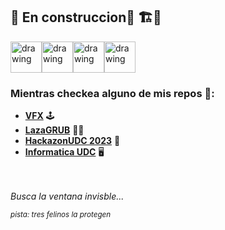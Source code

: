## 🚧 En construccion🚧 🏗️👷   

<img src="https://github.com/images/mona-whisper.gif" alt="drawing" width="50"/><img src="https://github.com/images/mona-whisper.gif" alt="drawing" width="50"/><img src="https://github.com/images/mona-whisper.gif" alt="drawing" width="50"><a href="https://www.youtube.com/watch?v=xvFZjo5PgG0"><img src="https://manciniworldwide.com/wp-content/uploads/2019/02/invisible-png.png" alt="drawing" width="50"/></a>


### Mientras checkea alguno de mis repos 👀:
- **[VFX](https://github.com/FerLS/UnityVFXs)** 🕹️
- **[LazaGRUB](https://github.com/FerLS/LazaGRUB)** 🧔🏽
- **[HackazonUDC 2023](https://github.com/FerLS/HackazonUDC_2023)** 🤖
- **[Informatica UDC](https://github.com/FerLS/Informatica-UDC)** 🖥️

ㅤ
ㅤㅤ

_Busca la ventana invisble..._

_<sub>pista: tres felinos la protegen</sub>_
<!--
**FerLS/FerLS** is a ✨ _special_ ✨ repository because its `README.md` (this file) appears on your GitHub profile.

Here are some ideas to get you started:

- 🔭 I’m currently working on ...
- 🌱 I’m currently learning ...
- 👯 I’m looking to collaborate on ...
- 🤔 I’m looking for help with ...
- 💬 Ask me about ...
- 📫 How to reach me: ...
- 😄 Pronouns: ...
- ⚡ Fun fact: ...
-->
